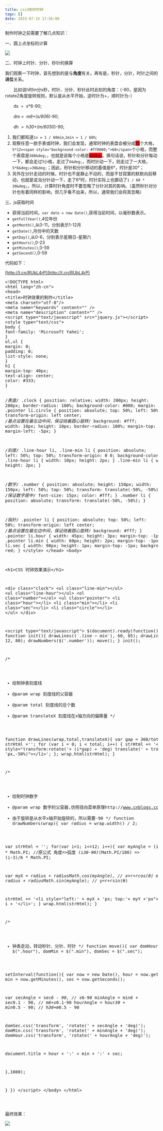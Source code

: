 ```yaml
---
title: css3制作时钟
tags: []
date: 2015-07-15 17:56:00
---
```


制作时钟之前需要了解几点知识：

一、圆上点坐标的计算

![](http://images0.cnblogs.com/blog2015/720690/201507/141133127356077.png)

二、时钟上时针、分针、秒针的换算

我们观察一下时钟，首先想到的是与**角度**有关。再有是，秒针，分针，时针之间的**进位**关系。

　　比如说h时m分s秒，时针、分针、秒针此时此刻的角度：（-<span class="hljs-number">90，是因为rotateZ角度旋转规则，默认是从水平开始，逆时针为+，顺时针为-）</span>

　　ds &nbsp;= &nbsp;s*6-90;

　　dm = &nbsp;m*6+(s/60*6)-90;

　　dh &nbsp;= &nbsp;h*30+(m/60*30)-90;&nbsp;

1.  我们都知道`1s = 1 / 60min`,`1min = 1 / 60h`;
2.  观察任意一款手表或时钟，我们会发现，通常时钟的表盘会被分成<span style="background-color: #ff0000;">12</span>个大格，`5*12=<span style="background-color: #ff0000;">60</span>`个小格，而整个表盘是`360&deg;`，也就是说每个小格是<span style="background-color: #ff0000;">`6&deg;`</span>。换句话说，秒针和分针每动一下，都会走过1小格，走过了`6&deg;`，而时针动一下，则走过了一大格，`5*6&deg;=30&deg;`；因此，秒针和分针移动的基值是6&deg;，时针是30&deg;；
3.  另外在分针走动的时候，时针也不是静止不动的，而是不甘寂寞的默默向前移动，也就是说当分针动一下，走了6&deg;时，时针实际上也挪动了`1 / 60 * 30&deg;`。所以，计算时针角度时不要忽略了分针对其的影响。（虽然秒针对分针也有着同样的影响，但几乎看不出来，所以，通常我们会将其忽略）

三、js获取时间

*   获得当前时间，`var date = new Date()`,获得当前时间，以毫秒数表示。
*   `getFullYear()`,4位年份
*   `getMonth()`,从0-11，分别表示1-12月
*   `getDate()`,月份中的天数
*   `getDay()`,从0-6，分别表示星期日-星期六
*   `getHours()`,0-23
*   `getMinutes()`,0-59
*   `getSecond()`,0-59

代码如下：

[http://t.cn/RUbL4rP](http://t.cn/RUbL4rP)

<div class="cnblogs_Highlighter">
<pre class="brush:csharp;gutter:true;">&lt;!DOCTYPE html&gt;
&lt;html lang="zh-cn"&gt;
&lt;head&gt;
&lt;title&gt;时钟效果的制作&lt;/title&gt;
&lt;meta charset="utf-8"/&gt;
&lt;meta name="keywords" content="" /&gt;
&lt;meta name="description" content="" /&gt;
&lt;script type="text/javascript" src="jquery.js"&gt;&lt;/script&gt; 
&lt;style type="text/css"&gt;
body {
font-family: 'Microsoft Yahei';
}
ol,ul {
margin: 0;
padding: 0;
list-style: none;
}
h1 {
margin-top: 40px;
text-align: center;
color: #333;
}

/*表盘*/
.clock {
position: relative;
width: 200px;
height: 200px;
border-radius: 100%;
background-color: #000;
margin: 50px auto;
}
.pointer li.circle {
position: absolute;
top: 50%;
left: 50%;
transform-origin: left center; /*基点设置在最左边中间，保证绕着圆心旋转*/
background: #fff;
width: 10px;
height: 10px;
border-radius: 100%;
margin-top: -5px;
margin-left: -5px;
}

/*刻度*/
.line-hour li,
.line-min li {
position: absolute;
left: 50%;
top: 50%;
transform-origin: 0 0;
background-color: #fff;
}
.line-hour li {
width: 10px;
height: 2px;
}
.line-min li {
width: 5px;
height: 2px;
}

/*数字*/
.number {
position: absolute;
height: 150px;
width: 150px;
left: 50%;
top: 50%;
transform: translate(-50%, -50%); /*保证数字居中*/
font-size: 15px;
color: #fff;
}
.number li {
position: absolute;
transform: translate(-50%, -50%);
}

/*指针*/
.pointer li {
position: absolute;
top: 50%;
left: 50%;
transform-origin: left center; /*基点设置在最左边中间，保证绕着圆心旋转*/
background: #fff;
}
.pointer li.hour {
width: 45px;
height: 3px;
margin-top: -1px;
}
.pointer li.min {
width: 60px;
height: 2px;
margin-top: -1px;
}
.pointer li.sec {
width: 90px;
height: 1px;
margin-top: -1px;
background-color: red;
} 
&lt;/style&gt;
&lt;/head&gt; 
&lt;body&gt;

&lt;h1&gt;CSS 时钟效果演示&lt;/h1&gt;

&lt;div class="clock"&gt;
&lt;ul class="line-min"&gt;&lt;/ul&gt;
&lt;ul class="line-hour"&gt;&lt;/ul&gt;
&lt;ol class="number"&gt;&lt;/ol&gt;
&lt;ul class="pointer"&gt;
&lt;li class="hour"&gt;&lt;/li&gt;
&lt;li class="min"&gt;&lt;/li&gt;
&lt;li class="sec"&gt;&lt;/li&gt;
&lt;li class="circle"&gt;&lt;/li&gt;
&lt;/ul&gt;
&lt;/div&gt;

&lt;script type="text/javascript"&gt;
$(document).ready(function() {
function init(){
drawLines($('.line-min'), 60, 85);
drawLines($('.line-hour'), 12, 80);
drawNumbers($('.number'));
move();
}
init();

/*
* 绘制钟表刻度线
* @param wrap 刻度线的父容器
* @param total 刻度线的总个数
* @param translateX 刻度线在x轴方向的偏移量
*/

function drawLines(wrap,total,translateX){ 
var gap = 360/total;
var strHtml ='';
for (var i = 0; i &lt; total; i++) {
strHtml += '&lt;li style="transform:rotate('+ (i*gap) + 'deg) translate(' + translateX + 'px,-50%)"&gt;&lt;/li&gt;';
};
wrap.html(strHtml);
}

/* 
* 绘制时钟数字
* @param wrap 数字的父容器,仿照径向菜单原理http://www.cnblogs.com/wuxiaobin/p/4644806.html
* 由于旋转是从水平x轴开始旋转的，所以需要-90
*/
function drawNumbers(wrap){
var radius = wrap.width() / 2;

var strHtml = '';
for(var i=1; i&lt;=12; i++){
var myAngle = (i-3)/6 * Math.PI; //原公式 角度=&gt;弧度 (i*30-90)*(Math.PI/180) =&gt; (i-3)/6 * Math.PI;

var myX = radius + radius*Math.cos(myAngle), // x=r+rcos(&theta;)
myY = radius + radius*Math.sin(myAngle); // y=r+rsin(&theta;)

strHtml += '&lt;li style="left:' + myX + 'px; top:'+ myY +'px"&gt;' + i + '&lt;/li&gt;';
}
wrap.html(strHtml);
}

/*
* 钟表走动，转动秒针、分针、时针
*/
function move(){
var domHour = $(".hour"),
domMin = $(".min"),
domSec = $(".sec");

setInterval(function(){
var now = new Date(),
hour = now.getHours(),
min = now.getMinutes(),
sec = now.getSeconds();

var secAngle = sec*6 - 90, // s*6-90
minAngle = min*6 + sec*0.1 - 90, // m*6+s*0.1-90
hourAngle = hour*30 + min*0.5 - 90; // h*30+m*0.5 - 90

domSec.css('transform', 'rotate(' + secAngle + 'deg)');
domMin.css('transform', 'rotate(' + minAngle + 'deg)');
domHour.css('transform', 'rotate(' + hourAngle + 'deg)');

document.title = hour + ':' + min + ':' + sec;

},1000);

}
})
&lt;/script&gt;
&lt;/body&gt;
&lt;/html&gt;
</pre>
</div>

&nbsp;

最终效果：

![](http://images0.cnblogs.com/blog2015/720690/201507/151802179853485.png)